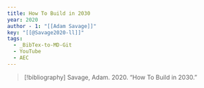 ```yaml
---
title: How To Build in 2030
year: 2020
author - 1: "[[Adam Savage]]"
key: "[[@Savage2020-ll]]"
tags:
  - _BibTex-to-MD-Git
  - YouTube
  - AEC
---
```


> [!bibliography]
> Savage, Adam. 2020. “How To Build in 2030.”